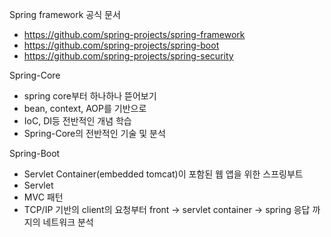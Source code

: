 Spring framework 공식 문서
 - https://github.com/spring-projects/spring-framework
 - https://github.com/spring-projects/spring-boot
 - https://github.com/spring-projects/spring-security

Spring-Core
 - spring core부터 하나하나 뜯어보기
 - bean, context, AOP를 기반으로
 - IoC, DI등 전반적인 개념 학습
 - Spring-Core의 전반적인 기술 및 분석

Spring-Boot
 - Servlet Container(embedded tomcat)이 포함된 웹 앱을 위한 스프링부트
 - Servlet
 - MVC 패턴
 - TCP/IP 기반의 client의 요청부터 front -> servlet container -> spring 응답 까지의 네트워크 분석
